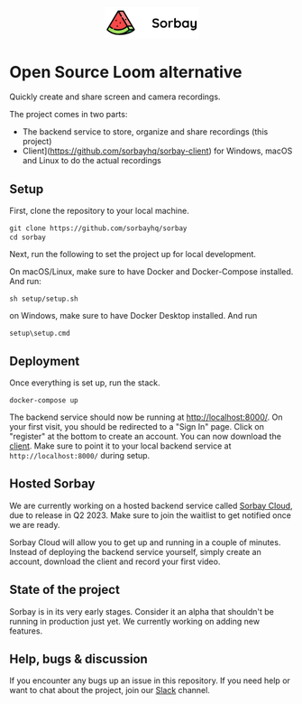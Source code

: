 <p align="center" width="100%">
    <img width="33%" src="app/static/images/logo.png">
</p>

# Open Source Loom alternative

Quickly create and share screen and camera recordings. 

The project comes in two parts: 

- The backend service to store, organize and share recordings (this project)
- Client](https://github.com/sorbayhq/sorbay-client) for Windows, macOS and Linux to do the actual recordings

## Setup

First, clone the repository to your local machine.
```shell
git clone https://github.com/sorbayhq/sorbay
cd sorbay
```

Next, run the following to set the project up for local development.

On macOS/Linux, make sure to have Docker and Docker-Compose installed.
And run:
```shell
sh setup/setup.sh
```

on Windows, make sure to have Docker Desktop installed.
And run
```batch
setup\setup.cmd
```

## Deployment

Once everything is set up, run the stack.
```shell
docker-compose up
```

The backend service should now be running at 
[http://localhost:8000/](http://localhost:8000/). On your first visit, you should be 
redirected to a "Sign In" page. Click on "register" at the bottom to create an account. 
You can now download the [client](https://github.com/sorbayhq/sorbay-client). Make sure to
point it to your local backend service at `http://localhost:8000/` during setup.

## Hosted Sorbay
We are currently working on a hosted backend service called 
[Sorbay Cloud](https://sorbay.io/), due to release in Q2 2023. Make sure to join the 
waitlist to get notified once we are ready.

Sorbay Cloud will allow you to get up and running in a couple of minutes. Instead of
deploying the backend service yourself, simply create an account, download the client and 
record your first video.

## State of the project

Sorbay is in its very early stages. Consider it an alpha that shouldn't be running in
production just yet. We currently working on adding new features.

## Help, bugs & discussion
If you encounter any bugs up an issue in this repository. If you need help or want to chat about
the project, join our 
[Slack](https://join.slack.com/t/sorbay/shared_invite/zt-1m3nio46o-ERrjXDNgSLr_ToklzUfFtw) channel.
